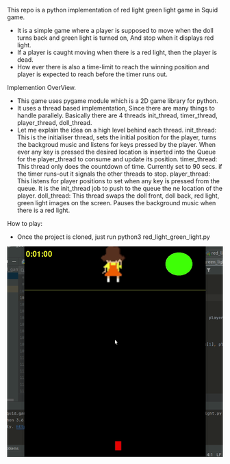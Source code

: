 This repo is a python implementation of red light green light game in Squid game.

- It is a simple game where a player is supposed to move when the doll turns back and green light is turned on,
  And stop when it displays red light.
- If a player is caught moving when there is a red light, then the player is dead.
- How ever there is also a time-limit to reach the winning position and player is expected to reach before the timer runs out.

Implemention OverView.

- This game uses pygame module which is a 2D game library for python.
- It uses a thread based implementation, Since there are many things to handle parallely.
  Basically there are 4 threads init_thread, timer_thread, player_thread, doll_thread.
- Let me explain the idea on a high level behind each thread.
  init_thread: This is the initialiser thread, sets the initial position for the player, turns the backgroud music
               and listens for keys pressed by the player. When ever any key is pressed the desired location is
               inserted into the Queue for the player_thread to consume and update its position.
  timer_thread: This thread only does the countdown of time. Currently set to 90 secs. if the timer runs-out it
                signals the other threads to stop.
  player_thread: This listens for player positions to set when any key is pressed from the queue.
                 It is the init_thread job to push to the queue the ne location of the player.
  doll_thread: This thread swaps the doll front, doll back, red light, green light images on the screen.
               Pauses the background music when there is a red light.

How  to play:
- Once the project is cloned, just run python3 red_light_green_light.py

![Demo](game.gif)
